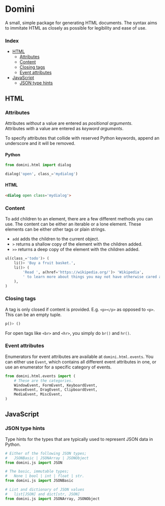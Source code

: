 # Domini

A small, simple package for generating HTML documents.
The syntax aims to immitate HTML as closely as possible for legibility and ease of use.

### Index

- [HTML](#html)
    - [Attributes](#attributes)
    - [Content](#content)
    - [Closing tags](#closing-tags)
    - [Event attributes](#event-attributes)
- [JavaScript](#javascript)
    - [JSON type hints](#json-type-hints)

## HTML

### Attributes

Attributes *without* a value are entered as *positional arguments*.<br>
Attributes *with* a value are entered as *keyword arguments*.

To specify attributes that collide with reserved Python keywords,
append an underscore and it will be removed.

#### Python

```py
from domini.html import dialog

dialog('open', class_='mydialog')
```

#### HTML

```html
<dialog open class='mydialog'>
```

### Content

To add children to an element, there are a few different methods you can use. The content can be either an iterable or a lone element. These elements can be either other tags or plain strings.

- `add` adds the children to the current object.
- `>` returns a shallow copy of the element with the children added.
- `>>` returns a deep copy of the element with the children added.

```py
ul(class_='todo')> (
    li()> 'Buy a fruit basket.',
    li()> (
        'Read ', a(href='https://wikipedia.org/')> 'Wikipedia',
        ' to learn more about things you may not have otherwise cared about.',
    ),
)
```

### Closing tags

A tag is only closed if content is provided. E.g. `<p></p>` as opposed to `<p>`. This can be an empty tuple.

```py
p()> ()
```

For open tags like `<br>` and `<hr>`, you simply do `br()` and `hr()`.

### Event attributes

Enumerators for event attributes are available at `domini.html.events`. You can either use `Event`, which contains all different event attributes in one, or use an enumerator for a specific category of events.

```py
from domini.html.events import (
    # These are the categories.
    WindowEvent, FormEvent, KeyboardEvent,
    MouseEvent, DragEvent, ClipboardEvent,
    MediaEvent, MiscEvent,
)
```

## JavaScript

### JSON type hints

Type hints for the types that are typically used to represent JSON data in Python.

```python
# Either of the following JSON types;
#   JSONBasic | JSONArray | JSONObject
from domini.js import JSON

# The basic, immutable types;
#   None | bool | int | float | str.
from domini.js import JSONBasic

# List and dictionary of JSON values
#   list[JSON] and dict[str, JSON]
from domini.js import JSONArray, JSONObject
```

